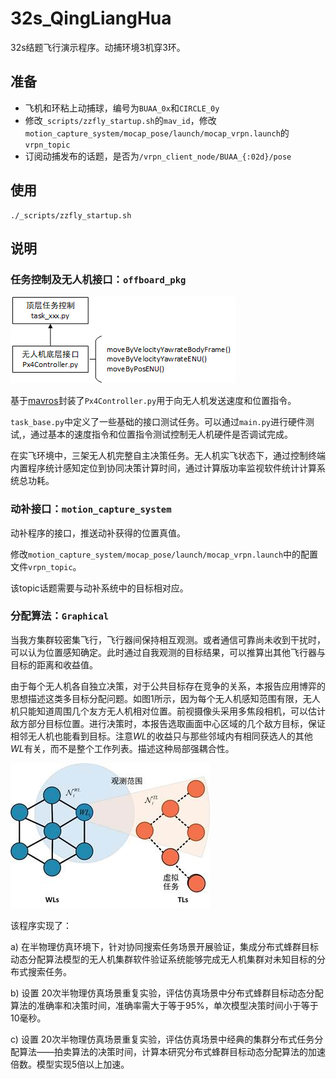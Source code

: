 # 32s_QingLiangHua
32s结题飞行演示程序。动捕环境3机穿3环。

## 准备
* 飞机和环粘上动捕球，编号为`BUAA_0x`和`CIRCLE_0y`
* 修改`_scripts/zzfly_startup.sh`的`mav_id`，修改`motion_capture_system/mocap_pose/launch/mocap_vrpn.launch`的`vrpn_topic`
* 订阅动捕发布的话题，是否为`/vrpn_client_node/BUAA_{:02d}/pose`

## 使用
```
./_scripts/zzfly_startup.sh
```

## 说明

### 任务控制及无人机接口：`offboard_pkg`

![image-20221211195658064](img/README/image-20221211195658064.png)

基于[mavros](http://wiki.ros.org/mavros#Usage)封装了`Px4Controller.py`用于向无人机发送速度和位置指令。

`task_base.py`中定义了一些基础的接口测试任务。可以通过`main.py`进行硬件测试,，通过基本的速度指令和位置指令测试控制无人机硬件是否调试完成。

在实飞环境中，三架无人机完整自主决策任务。无人机实飞状态下，通过控制终端内置程序统计感知定位到协同决策计算时间，通过计算版功率监视软件统计计算系统总功耗。

### 动补接口：`motion_capture_system`

动补程序的接口，推送动补获得的位置真值。

修改`motion_capture_system/mocap_pose/launch/mocap_vrpn.launch`中的配置文件`vrpn_topic`。

该topic话题需要与动补系统中的目标相对应。

### 分配算法：`Graphical`

当我方集群较密集飞行，飞行器间保持相互观测。或者通信可靠尚未收到干扰时，可以认为位置感知确定。此时通过自我观测的目标结果，可以推算出其他飞行器与目标的距离和收益值。

由于每个无人机各自独立决策，对于公共目标存在竞争的关系，本报告应用博弈的思想描述这类多目标分配问题。如图1所示，因为每个无人机感知范围有限，无人机只能知道周围几个友方无人机相对位置。前视摄像头采用多焦段相机，可以估计敌方部分目标位置。进行决策时，本报告选取画面中心区域的几个敌方目标，保证相邻无人机也能看到目标。注意$WL$的收益只与那些邻域内有相同获选人的其他$WL$有关，而不是整个工作列表。描述这种局部强耦合性。

![img](img/README/clip_image002.jpg)

该程序实现了：

a) 在半物理仿真环境下，针对协同搜索任务场景开展验证，集成分布式蜂群目标动态分配算法模型的无人机集群软件验证系统能够完成无人机集群对未知目标的分布式搜索任务。

b) 设置 20次半物理仿真场景重复实验，评估仿真场景中分布式蜂群目标动态分配算法的准确率和决策时间，准确率需大于等于95%，单次模型决策时间小于等于10毫秒。

c) 设置 20次半物理仿真场景重复实验，评估仿真场景中经典的集群分布式任务分配算法——拍卖算法的决策时间，计算本研究分布式蜂群目标动态分配算法的加速倍数。模型实现5倍以上加速。